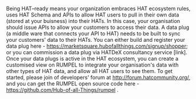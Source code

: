 Being HAT–ready means your organization embraces HAT ecosystem rules, uses HAT Schema and APIs to allow HAT users to pull in their own data (stored at your buisness) into their HATs. In this case, your organisation should issue APIs to allow your customers to access their data. A data plug (a middle ware that connects your API to HAT) needs to be built to sync your customers' data to their HATs. You can either build and register your data plug here -  https://marketsquare.hubofallthings.com/signup/shopper; or you can commission a data plug via HATDeX consultancy service [link]. Once your data plugs is active in the HAT ecosystem, you can create a customised view on RUMPEL to integrate your organisation's data with other types of HAT data, and allow all HAT users to see them. To get started, please join of developers' forum at http://forum.hatcommunity.org/, and you can get the RUMPEL open source code here - https://github.com/Hub-of-all-Things/rumpel . 

